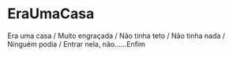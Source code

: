# EraUmaCasa
Era uma casa / Muito engraçada / Não tinha teto / Não tinha nada / Ninguém podia / Entrar nela, não......Enfim
